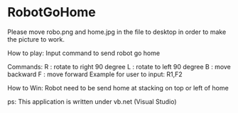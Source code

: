 # RobotGoHome
Please move robo.png and home.jpg in the file to desktop in order to make the picture to work.

How to play:
Input command to send robot go home

Commands: 
 R : rotate to right 90 degree 
 L : rotate to left 90 degree
 B : move backward
 F : move forward
 Example for user to input: R1,F2 
           
 How to Win: Robot need to be send home at stacking on top or left of home

ps: This application is written under vb.net (Visual Studio)

